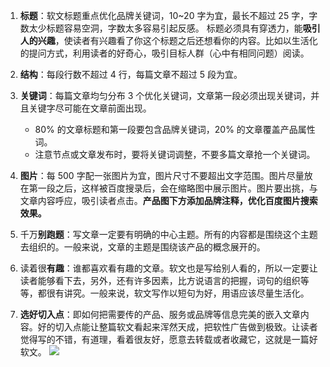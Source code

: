 1. **标题**：软文标题重点优化品牌关键词，10~20 字为宜，最长不超过 25 字，字数太少标题容易空洞，字数太多容易引起反感。
   标题必须具有穿透力，能**吸引人的兴趣**，使读者有兴趣看了你这个标题之后还想看你的内容。比如以生活化的提问方式，利用读者的好奇心，吸引目标人群（心中有相同问题）阅读。

2. **结构**：每段行数不超过 4 行，每篇文章不超过 5 段为宜。

3. **关键词**：每篇文章均匀分布 3 个优化关键词，文章第一段必须出现关键词，并且关键字尽可能在文章前面出现。

   - 80% 的文章标题和第一段要包含品牌关键词，20% 的文章覆盖产品属性词。
   - 注意节点或文章发布时，要将关键词调整，不要多篇文章抢一个关键词。

4. **图片**：每 500 字配一张图片为宜，图片尺寸不要超出文字范围。图片尽量放在第一段之后，这样被百度搜录后，会在缩略图中展示图片。图片要出挑，与文章内容呼应，吸引读者点击。**产品图下方添加品牌注释，优化百度图片搜索效果。**

5. 千万**别跑题**：写文章一定要有明确的中心主题。所有的内容都是围绕这个主题去组织的。一般来说，文章的主题是围绕该产品的概念展开的。

6. 读着很**有趣**：谁都喜欢看有趣的文章。软文也是写给别人看的，所以一定要让读者能够看下去，另外，还有许多因素，比方说语言的把握，词句的组织等等，都很有讲究。一般来说，软文写作以短句为好，用语应该尽量生活化。

7. **选好切入点**：即如何把需要传的产品、服务或品牌等信息完美的嵌入文章内容。好的切入点能让整篇软文看起来浑然天成，把软性广告做到极致。让读者觉得写的不错，有道理，看着很友好，愿意去转载或者收藏它，这就是一篇好软文。
   ![](http://tc.seoipo.com/20200728215054.png)

